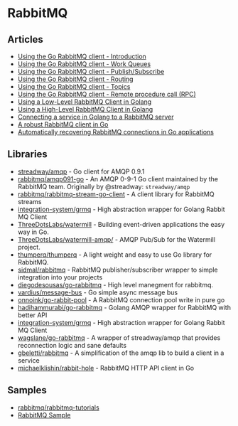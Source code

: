 # RabbitMQ

## Articles
- [Using the Go RabbitMQ client - Introduction](https://www.rabbitmq.com/tutorials/tutorial-one-go.html)
- [Using the Go RabbitMQ client - Work Queues](https://www.rabbitmq.com/tutorials/tutorial-two-go.html)
- [Using the Go RabbitMQ client - Publish/Subscribe](https://www.rabbitmq.com/tutorials/tutorial-three-go.html)
- [Using the Go RabbitMQ client - Routing](https://www.rabbitmq.com/tutorials/tutorial-four-go.html)
- [Using the Go RabbitMQ client - Topics](https://www.rabbitmq.com/tutorials/tutorial-five-go.html)
- [Using the Go RabbitMQ client - Remote procedure call (RPC)](https://www.rabbitmq.com/tutorials/tutorial-six-go.html)
- [Using a Low-Level RabbitMQ Client in Golang](https://blog.boot.dev/golang/connecting-to-rabbitmq-in-golang/)
- [Using a High-Level RabbitMQ Client in Golang](https://blog.boot.dev/golang/connecting-to-rabbitmq-in-golang-easy/)
- [Connecting a service in Golang to a RabbitMQ server](https://levelup.gitconnected.com/connecting-a-service-in-golang-to-a-rabbitmq-server-835294d8c914)
- [A robust RabbitMQ client in Go](https://www.ribice.ba/golang-rabbitmq-client/)
- [Automatically recovering RabbitMQ connections in Go applications](https://medium.com/@dhanushgopinath/automatically-recovering-rabbitmq-connections-in-go-applications-7795a605ca59)
## Libraries
- [streadway/amqp](https://github.com/streadway/amqp) - Go client for AMQP 0.9.1
- [rabbitmq/amqp091-go](https://github.com/rabbitmq/amqp091-go) - An AMQP 0-9-1 Go client maintained by the RabbitMQ team. Originally by @streadway: `streadway/amqp`
- [rabbitmq/rabbitmq-stream-go-client](https://github.com/rabbitmq/rabbitmq-stream-go-client) - A client library for RabbitMQ streams
- [integration-system/grmq](https://github.com/integration-system/grmq) - High abstraction wrapper for Golang Rabbit MQ Client
- [ThreeDotsLabs/watermill](https://github.com/ThreeDotsLabs/watermill) - Building event-driven applications the easy way in Go.
- [ThreeDotsLabs/watermill-amqp/](https://github.com/ThreeDotsLabs/watermill-amqp/) - AMQP Pub/Sub for the Watermill project.
- [thumperq/thumperq](https://github.com/thumperq/thumperq) - A light weight and easy to use Go library for RabbitMQ.
- [sidmal/rabbitmq](https://github.com/sidmal/rabbitmq) - RabbitMQ publisher/subscriber wrapper to simple integration into your projects
- [diegodesousas/go-rabbitmq](https://github.com/diegodesousas/go-rabbitmq) - High level manegment for rabbitmq.
- [vardius/message-bus](https://github.com/vardius/message-bus) - Go simple async message bus
- [onnoink/go-rabbit-pool](https://github.com/onnoink/go-rabbit-pool) - A RabbitMQ connection pool write in pure go
- [hadihammurabi/go-rabbitmq](https://github.com/hadihammurabi/go-rabbitmq) - Golang AMQP wrapper for RabbitMQ with better API
- [integration-system/grmq](https://github.com/integration-system/grmq/) - High abstraction wrapper for Golang Rabbit MQ Client
- [wagslane/go-rabbitmq](https://github.com/wagslane/go-rabbitmq) - A wrapper of streadway/amqp that provides reconnection logic and sane defaults
- [gbeletti/rabbitmq](https://github.com/gbeletti/rabbitmq) - A simplification of the amqp lib to build a client in a service
- [michaelklishin/rabbit-hole](https://github.com/michaelklishin/rabbit-hole) - RabbitMQ HTTP API client in Go
## Samples
- [rabbitmq/rabbitmq-tutorials](https://github.com/rabbitmq/rabbitmq-tutorials/tree/master/go)
- [RabbitMQ Sample](https://gist.github.com/ribice/20951bd1c84d714ff2476465c0c0653f)